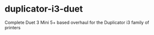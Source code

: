 # duplicator-i3-duet
Complete Duet 3 Mini 5+ based overhaul for the Duplicator i3 family of printers
